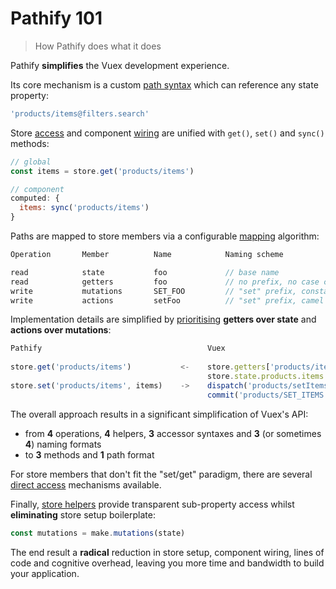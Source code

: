 
# Pathify 101

> How Pathify does what it does

Pathify **simplifies** the Vuex development experience.

Its core mechanism is a custom [path syntax](/api/paths.md) which can reference any state property:

```js
'products/items@filters.search'
```

Store [access](/api/accessors.md) and component [wiring](/api/component.md) are unified with `get()`, `set()` and `sync()` methods:

```js
// global
const items = store.get('products/items')

// component
computed: {
  items: sync('products/items')
}
```

Paths are mapped to store members via a configurable [mapping](/setup/mapping.md) algorithm:

```js
Operation       Member          Name            Naming scheme

read            state           foo             // base name
read            getters         foo             // no prefix, no case conversion
write           mutations       SET_FOO         // "set" prefix, constant case, 
write           actions         setFoo          // "set" prefix, camel case, 
``` 


Implementation details are simplified by [prioritising](/api/properties.md) **getters over state** and **actions over mutations**:

```js
Pathify                                     Vuex
      
store.get('products/items')           <-    store.getters['products/items']
                                            store.state.products.items
store.set('products/items', items)    ->    dispatch('products/setItems', items)
                                            commit('products/SET_ITEMS', items)
```


The overall approach results in a significant simplification of Vuex's API:
 
- from **4** operations, **4** helpers, **3** accessor syntaxes and **3** (or sometimes **4**) naming formats
- to **3** methods and **1** path format

For store members that don't fit the "set/get" paradigm, there are several [direct access](/api/properties.md#direct-property-access) mechanisms available.

Finally, [store helpers](/api/store.md) provide transparent sub-property access whilst **eliminating** store setup boilerplate:

```js
const mutations = make.mutations(state)
```


The end result a **radical** reduction in store setup, component wiring, lines of code and cognitive overhead, leaving you more time and bandwidth to build your application.
